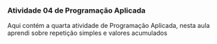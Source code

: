 ### Atividade 04 de Programação Aplicada
Aqui contém a quarta atividade de Programação Aplicada, nesta aula aprendi sobre repetição simples e valores acumulados
